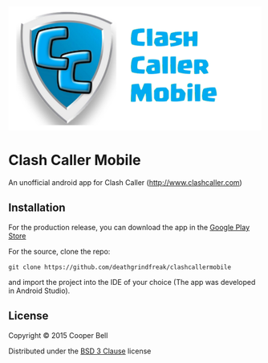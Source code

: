 <img src="https://github.com/deathgrindfreak/clashcallermobile/blob/master/img/cclogo.png">

# Clash Caller Mobile
An unofficial android app for Clash Caller (http://www.clashcaller.com)

## Installation
For the production release, you can download the app in the [Google Play Store](https://play.google.com/store/apps/details?id=io.deathgrindfreak.clashcallermobile)

For the source, clone the repo:

    git clone https://github.com/deathgrindfreak/clashcallermobile
  
and import the project into the IDE of your choice (The app was developed in Android Studio).

## License

Copyright © 2015 Cooper Bell

Distributed under the [BSD 3 Clause](http://opensource.org/licenses/BSD-3-Clause) license
